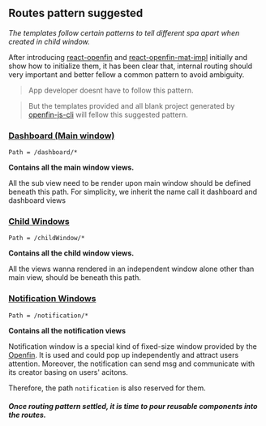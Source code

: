 Routes pattern suggested
---------
*The templates follow certain patterns to tell different spa apart when created in child window.*

After introducing [react-openfin] and [react-openfin-mat-impl] initially and show how to initialize them, it has been clear 
that, internal routing should very important and better fellow a common pattern to avoid ambiguity. 

> App developer doesnt have to follow this pattern. 

> But the templates provided and all blank project generated by [openfin-js-cli] will fellow this suggested pattern. 

### [Dashboard (Main window)](https://github.com/openfin-js-app/openfin-react-concise/blob/master/src/routes/Dashboard.ts) 

`Path = /dashboard/*`

**Contains all the main window views.**

All the sub view need to be render upon main window should be defined beneath this path. For simplicity, we inherit the name 
call it dashboard and dashboard views

### [Child Windows](https://github.com/openfin-js-app/openfin-react-concise/blob/master/src/routes/ChildWindow.ts)

`Path = /childWindow/*`

**Contains all the child window views.**

All the views wanna rendered in an independent window alone other than main view, should be beneath this path.  

### [Notification Windows](https://github.com/openfin-js-app/openfin-react-concise/blob/master/src/routes/notification.ts)

`Path = /notification/*`

**Contains all the notification views**

Notification window is a special kind of fixed-size window provided by the [Openfin]. It is used and could pop up independently and 
attract users attention. Moreover, the notification can send msg and communicate with its creator basing on users' acitons.

Therefore, the path `notification` is also reserved for them. 


#### _Once routing pattern settled, it is time to pour reusable components into the routes._

[Openfin]: https://openfin.co/
[react-openfin]:https://www.npmjs.com/package/react-openfin
[react-openfin-mat-impl]:https://www.npmjs.com/package/react-openfin-mat-impl
[openfin-js-cli]: https://www.npmjs.com/package/openfin-js-cli